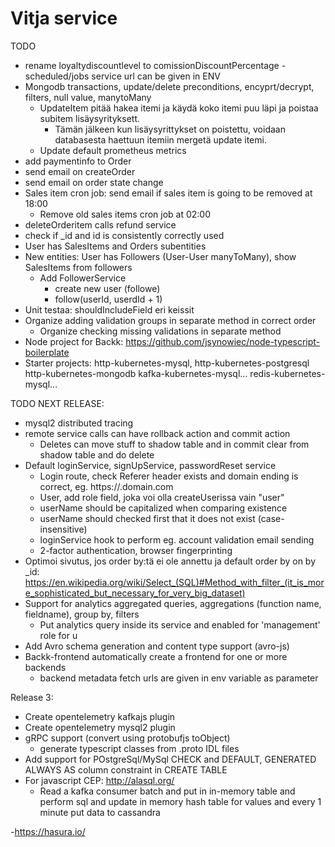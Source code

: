 # Vitja service

TODO
- rename loyaltydiscountlevel to comissionDiscountPercentage
-scheduled/jobs service url can be given in ENV
- Mongodb transactions, update/delete preconditions, encyprt/decrypt, filters, null value, manytoMany
  - UpdateItem pitää hakea itemi ja käydä koko itemi puu läpi ja poistaa subitem lisäysyrityksett.
    - Tämän jälkeen kun lisäysyrittykset on poistettu, voidaan databasesta haettuun itemiin mergetä update itemi.
  - Update default prometheus metrics
- add paymentinfo to Order
- send email on createOrder
- send email on order state change  
- Sales item cron job: send email if sales item is going to be removed at 18:00
  - Remove old sales items cron job at 02:00
- deleteOrderitem calls refund service
- check if _id and id is consistently correctly used
- User has SalesItems and Orders subentities
- New entities: User has Followers (User-User manyToMany), show SalesItems from followers
  - Add FollowerService
    - create new user (followe)
    - follow(userId, userdId + 1)
- Unit testaa: shouldIncludeField eri keissit 
- Organize adding validation groups in separate method in correct order
  - Organize checking missing validations in separate method
- Node project for Backk: https://github.com/jsynowiec/node-typescript-boilerplate
- Starter projects:
   http-kubernetes-mysql,
   http-kubernetes-postgresql
   http-kubernetes-mongodb
   kafka-kubernetes-mysql...
   redis-kubernetes-mysql...
  


TODO NEXT RELEASE:
- mysql2 distributed tracing
- remote service calls can have rollback action and commit action
  - Deletes can move stuff to shadow table and in commit clear from shadow table and do delete
- Default loginService, signUpService, passwordReset service
    - Login route, check Referer header exists and domain ending is correct, eg. https://<something>.domain.com
    - User, add role field, joka voi olla createUserissa vain "user"
    - userName should be capitalized when comparing existence
    - userName should checked first that it does not exist (case-insensitive)
    - loginService hook to perform eg. account validation email sending
    - 2-factor authentication, browser fingerprinting
- Optimoi sivutus, jos order by:tä ei ole annettu ja default order by on by _id:
    https://en.wikipedia.org/wiki/Select_(SQL)#Method_with_filter_(it_is_more_sophisticated_but_necessary_for_very_big_dataset)
- Support for analytics aggregated queries, aggregations (function name, fieldname), group by, filters
    - Put analytics query inside its service and enabled for 'management' role for u
- Add Avro schema generation and content type support (avro-js)
- Backk-frontend automatically create a frontend for one or more backends
  - backend metadata fetch urls are given in env variable as parameter

Release 3:
- Create opentelemetry kafkajs plugin
- Create opentelemetry mysql2 plugin
- gRPC support (convert using protobufjs toObject)
  - generate typescript classes from .proto IDL files
- Add support for POstgreSql/MySql CHECK and DEFAULT, GENERATED ALWAYS AS column constraint in CREATE TABLE
- For javascript CEP: http://alasql.org/
  - Read a kafka consumer batch and put in in-memory table and perform sql and
    update in memory hash table for values and every 1 minute put data to cassandra
    
-https://hasura.io/

